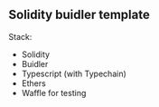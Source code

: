 ## Solidity buidler template

Stack:
- Solidity
- Buidler
- Typescript (with Typechain)
- Ethers
- Waffle for testing